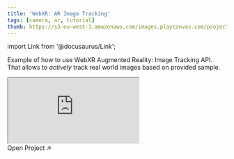 ```yaml
---
title: 'WebXR: AR Image Tracking'
tags: [camera, ar, tutorial]
thumb: https://s3-eu-west-1.amazonaws.com/images.playcanvas.com/projects/12/739875/A3DDF5-image-75.jpg
---
```


import Link from '@docusaurus/Link';

Example of how to use WebXR Augmented Reality: Image Tracking API. That allows to *actively* track real world images based on provided sample.

<div className="iframe-container">
    <iframe src="https://playcanv.as/p/PCsSvN5h/" title="WebXR: AR Image Tracking" allow="camera; microphone; xr-spatial-tracking; fullscreen" allowfullscreen></iframe>
</div>

<Link to='https://playcanvas.com/project/739875/'>Open Project ↗</Link>
